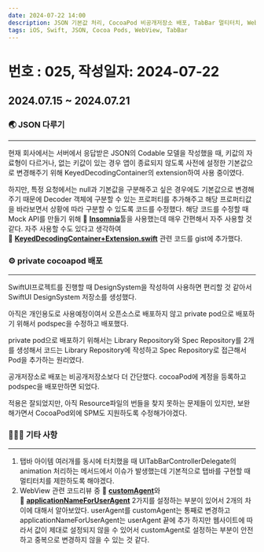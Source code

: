 ```yaml
---
date: 2024-07-22 14:00
description: JSON 기본값 처리, CocoaPod 비공개저장소 배포, TabBar 멀티터치, WebView UserAgent
tags: iOS, Swift, JSON, Cocoa Pods, WebView, TabBar
---
```

# 번호 : 025, 작성일자: 2024-07-22
## 2024.07.15 ~ 2024.07.21
### 🌏 JSON 다루기
---

현재 회사에서는 서버에서 응답받은 JSON의 Codable 모델을 작성했을 때, 키값의 자료형이 다르거나, 없는 키값이 있는 경우 앱이 종료되지 않도록 사전에 설정한 기본값으로 변경해주기 위해 KeyedDecodingContainer의 extension하여 사용 중이였다.

하지만, 특정 요청에서는 null과 기본값을 구분해주고 싶은 경우에도 기본값으로 변경해주기 때문에 Decoder 객체에 구분할 수 있는 프로퍼티를 추가해주고 해당 프로퍼티값을 바라보면서 상황에 따라 구분할 수 있도록 코드를 수정했다.
해당 코드를 수정할 때 Mock API를 만들기 위해 🔗 [**Insomnia**](https://insomnia.rest/)툴을 사용했는데 매우 간편해서 자주 사용할 것 같다.
자주 사용할 수도 있다고 생각하여  🔗 [**KeyedDecodingContainer+Extension.swift**](https://gist.github.com/sookim-1/24118584ae49a5c1f5d11e03a4c50de9) 관련 코드를 gist에 추가했다.

### ⚙️ private cocoapod 배포

---

SwiftUI프로젝트를 진행할 때 DesignSystem을 작성하여 사용하면 편리할 것 같아서 SwiftUI DesignSystem 저장소를 생성했다.

아직은 개인용도로 사용예정이여서 오픈소스로 배포하지 않고 private pod으로 배포하기 위해서 podspec을 수정하고 배포했다.

private pod으로 배포하기 위해서는 Library Repository와 Spec Repository를 2개를 생성해서 코드는 Library Repository에 작성하고 Spec Repository로 접근해서 Pod을 추가하는 원리였다.

공개저장소로 배포는 비공개저장소보다 더 간단했다. cocoaPod에 계정을 등록하고 podspec을 배포만하면 되었다.

적용은 잘되었지만, 아직 Resource파일의 번들을 찾지 못하는 문제들이 있지만, 보완해가면서 CocoaPod외에 SPM도 지원하도록 수정해가야겠다.

### 🙋🏻‍♂️ 기타 사항

---

1. 탭바 아이템 여러개를 동시에 터치했을 때 UITabBarControllerDelegate의 animation 처리하는 메서드에서 이슈가 발생했는데 기본적으로 탭바를 구현할 때 멀티터치를 제한하도록 해야겠다.
2. WebView 관련 코드리뷰 중 🔗 [**customAgent**](https://developer.apple.com/documentation/webkit/wkwebview/1414950-customuseragent)와 🔗 [**applicationNameForUserAgent**](https://developer.apple.com/documentation/webkit/wkwebviewconfiguration/1395665-applicationnameforuseragent) 2가지를 설정하는 부분이 있어서 2개의 차이에 대해서 알아보았다. userAgent를 customAgent는 통째로 변경하고 applicationNameForUserAgent는 userAgent 끝에 추가 하지만 웹사이트에 따라서 값이 제대로 설정되지 않을 수 있어서 customAgent로 설정하는 부분이 안전하고 중복으로 변경하지 않을 수 있는 것 같다.
